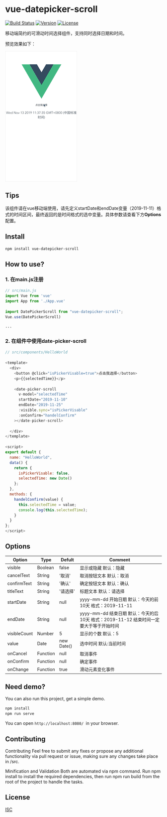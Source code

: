 # vue-datepicker-scroll

<p>
  <a href="https://circleci.com/gh/vuejs/vue/tree/dev"><img src="https://img.shields.io/circleci/project/github/vuejs/vue/dev.svg" alt="Build Status"></a>
  <a href="https://www.npmjs.com/package/vue"><img src="https://img.shields.io/npm/v/vue.svg" alt="Version"></a>
  <a href="https://www.npmjs.com/package/vue"><img src="https://img.shields.io/npm/l/vue.svg" alt="License"></a>
</p>


移动端简约的可滑动时间选择组件，支持同时选择日期和时间。

预览效果如下：

![demo](https://github.com/Elliottssu/vue-datepicker-scroll/blob/master/examples/assets/demo1.gif)

## Tips

该组件请在vue移动端使用，请先定义startDate和endDate变量（2019-11-11）格式的时间区间，最终返回的是时间格式的选中变量。具体参数请查看下方**Options**配置。

## Install

```bash
npm install vue-datepicker-scroll
```

## How to use?

### 1. 在main.js注册
```javascript
// src/main.js
import Vue from 'vue'
import App from './App.vue'

import DatePickerScroll from "vue-datepicker-scroll";
Vue.use(DatePickerScroll)

···

```

### 2. 在组件中使用date-picker-scroll
```javascript
// src/components/HelloWorld

<template>
  <div>
    <button @click="isPickerVisable=true">点击我选择</button>
    <p>{{selectedTime}}</p>

    <date-picker-scroll
      v-model="selectedTime"
      startDate="2019-11-10"
      endDate="2019-11-25"
      :visible.sync="isPickerVisable"
      :onConfirm="handelConfirm"
    ></date-picker-scroll>

  </div>
</template>

<script>
export default {
  name: "HelloWorld",
  data() {
    return {
      isPickerVisable: false,
      selectedTime: new Date()
    };
  },
  methods: {
    handelConfirm(value) {
      this.selectedTime = value;
      console.log(this.selectedTime);
    }
  }
};
</script>
```

## Options
| Option              | Type            | Defult          |  Comment                |
| -------------       | -------------   | ----------      |-------------------      |
| visible             | Boolean         | false           | 显示或隐藏 默认：隐藏       |
| cancelText          | String          | '取消'           | 取消按钮文本 默认：取消     |
| confirmText         | String          | '确认'           | 确定按钮文本 默认：确认     |
| titleText           | String          | '请选择'         | 标题文本 默认：请选择       |
| startDate           | String          | null            |  yyyy-mm-dd 开始日期 默认：今天的前10天 格式：2019-11-11     |
| endDate             | String          | null            |  yyyy-mm-dd 结束日期 默认：今天的后10天 格式：2019-11-12 结束时间一定要大于等于开始时间 |
| visibleCount        | Number          | 5               |  显示的个数 默认：5         |
| value               | Date            | new Date()      |  选中时间 默认:当前时间      |
| onCancel            | Function        | null            |  取消事件                  |
| onConfirm           | Function        | null            |  确定事件                  |
| onChange            | Function        | true            |  滑动元素变化事件           |


## Need demo?

You can also run this project, get a simple demo.

```bash
npm install
npm run serve
```

You can open `http://localhost:8080/ `in your browser.

## Contributing
Contributing Feel free to submit any fixes or propose any additional functionality via pull request or issue, making sure any changes take place in /src.

Minification and Validation Both are automated via npm command. Run npm install to install the required dependencies, then run npm run build from the root of the project to handle the tasks.

## License
[ISC](https://github.com/Elliottssu/vue-datepicker-scroll/blob/master/LICENSE)
